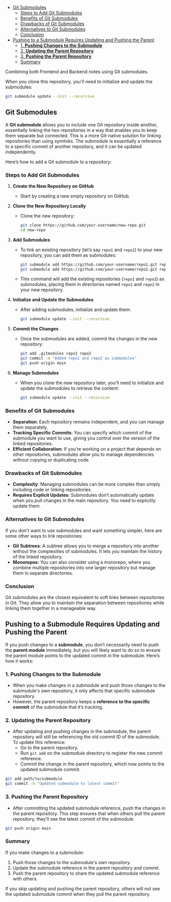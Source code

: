 - [Git Submodules](#git-submodules)
  - [Steps to Add Git Submodules](#steps-to-add-git-submodules)
  - [Benefits of Git Submodules](#benefits-of-git-submodules)
  - [Drawbacks of Git Submodules](#drawbacks-of-git-submodules)
  - [Alternatives to Git Submodules](#alternatives-to-git-submodules)
  - [Conclusion](#conclusion)
- [Pushing to a Submodule Requires Updating and Pushing the Parent](#pushing-to-a-submodule-requires-updating-and-pushing-the-parent)
  - [1. **Pushing Changes to the Submodule**](#1-pushing-changes-to-the-submodule)
  - [2. **Updating the Parent Repository**](#2-updating-the-parent-repository)
  - [3. **Pushing the Parent Repository**](#3-pushing-the-parent-repository)
  - [Summary](#summary)

Combining both Frontend and Backend notes using Git submodules.

When you clone this repository, you’ll need to initialize and update the submodules:

```bash
git submodule update --init --recursive
```

## Git Submodules

A **Git submodule** allows you to include one Git repository inside another, essentially linking the two repositories in a way that enables you to keep them separate but connected. This is a more Git-native solution for linking repositories than using symlinks. The submodule is essentially a reference to a specific commit of another repository, and it can be updated independently.

Here’s how to add a Git submodule to a repository:

### Steps to Add Git Submodules

1. **Create the New Repository on GitHub**

   - Start by creating a new empty repository on GitHub.

2. **Clone the New Repository Locally**

   - Clone the new repository:
     ```bash
     git clone https://github.com/your-username/new-repo.git
     cd new-repo
     ```

3. **Add Submodules**

   - To link an existing repository (let’s say `repo1` and `repo2`) to your new repository, you can add them as submodules:

     ```bash
     git submodule add https://github.com/your-username/repo1.git repo1
     git submodule add https://github.com/your-username/repo2.git repo2
     ```

   - This command will add the existing repositories (`repo1` and `repo2`) as submodules, placing them in directories named `repo1` and `repo2` in your new repository.

4. **Initialize and Update the Submodules**

   - After adding submodules, initialize and update them:
     ```bash
     git submodule update --init --recursive
     ```

5. **Commit the Changes**

   - Once the submodules are added, commit the changes in the new repository:
     ```bash
     git add .gitmodules repo1 repo2
     git commit -m "Added repo1 and repo2 as submodules"
     git push origin main
     ```

6. **Manage Submodules**
   - When you clone the new repository later, you’ll need to initialize and update the submodules to retrieve the content:
     ```bash
     git submodule update --init --recursive
     ```

### Benefits of Git Submodules

- **Separation**: Each repository remains independent, and you can manage them separately.
- **Tracking Specific Commits**: You can specify which commit of the submodule you want to use, giving you control over the version of the linked repositories.
- **Efficient Collaboration**: If you’re working on a project that depends on other repositories, submodules allow you to manage dependencies without copying or duplicating code.

### Drawbacks of Git Submodules

- **Complexity**: Managing submodules can be more complex than simply including code or linking repositories.
- **Requires Explicit Updates**: Submodules don’t automatically update when you pull changes in the main repository. You need to explicitly update them.

### Alternatives to Git Submodules

If you don't want to use submodules and want something simpler, here are some other ways to link repositories:

- **Git Subtrees**: A subtree allows you to merge a repository into another without the complexities of submodules. It lets you maintain the history of the linked repository.
- **Monorepos**: You can also consider using a monorepo, where you combine multiple repositories into one larger repository but manage them in separate directories.

### Conclusion

Git submodules are the closest equivalent to soft links between repositories in Git. They allow you to maintain the separation between repositories while linking them together in a manageable way.

## Pushing to a Submodule Requires Updating and Pushing the Parent

If you push changes to a **submodule**, you don’t necessarily need to push the **parent module** immediately, but you will likely want to do so to ensure the parent module points to the updated commit in the submodule. Here’s how it works:

### 1. **Pushing Changes to the Submodule**

- When you make changes in a submodule and push those changes to the submodule's own repository, it only affects that specific submodule repository.
- However, the parent repository keeps a **reference to the specific commit** of the submodule that it’s tracking.

### 2. **Updating the Parent Repository**

- After updating and pushing changes in the submodule, the parent repository will still be referencing the old commit ID of the submodule. To update this reference:
  - Go to the parent repository.
  - Run `git add` on the submodule directory to register the new commit reference.
  - Commit the change in the parent repository, which now points to the updated submodule commit.

```bash
git add path/to/submodule
git commit -m "Updated submodule to latest commit"
```

### 3. **Pushing the Parent Repository**

- After committing the updated submodule reference, push the changes in the parent repository. This step ensures that when others pull the parent repository, they’ll see the latest commit of the submodule.

```bash
git push origin main
```

### Summary

If you make changes to a submodule:

1. Push those changes to the submodule's own repository.
2. Update the submodule reference in the parent repository and commit.
3. Push the parent repository to share the updated submodule reference with others.

If you skip updating and pushing the parent repository, others will not see the updated submodule commit when they pull the parent repository.
